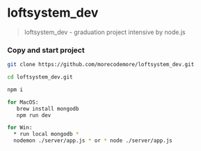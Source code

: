 # loftsystem_dev
>loftsystem_dev - graduation project intensive by node.js

### Copy and start project

```bash
git clone https://github.com/morecodemore/loftsystem_dev.git

cd loftsystem_dev.git

npm i

for MacOS:
   brew install mongodb
   npm run dev

for Win:
  * run local mongodb *
  nodemon ./server/app.js * or * node ./server/app.js
```
